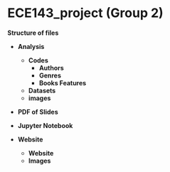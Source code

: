 # ECE143_project (Group 2)

**Structure of files**


- **Analysis**
    - **Codes**
        - **Authors**
        - **Genres**
        - **Books Features**
    - **Datasets**
    - **images**
    
- **PDF of Slides**
- **Jupyter Notebook**
- **Website**
    - **Website**
    - **Images**

